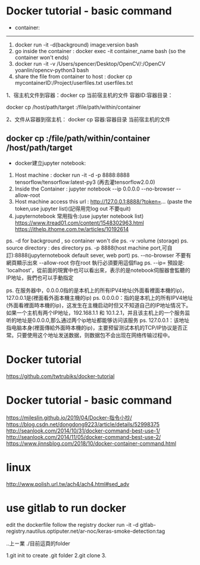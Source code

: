 # Docker tutorial - basic command

- container:
-------------
1. docker run -it -d(background) image:version bash  
2. go inside the container : docker exec -it container_name bash (so the container won't ends)
3. docker run -it -v /Users/spencer/Desktop/OpenCV/:/OpenCV yoanlin/opencv-python3 bash
4. share the file from container to host :  docker cp mycontainerID:/Project/userfiles.txt userfiles.txt


1、宿主机文件到容器：docker cp 当前宿主机的文件 容器ID:容器目录：

docker cp /host/path/target  <containerId>:/file/path/within/container 
 
2、文件从容器到宿主机： docker cp 容器:容器目录 当前宿主机的文件
 
 
docker cp <containerId>:/file/path/within/container /host/path/target
-------------
- docker建立jupyter notebook: 
1. Host machine : docker run -it -d -p 8888:8888 tensorflow/tensorflow:latest-py3 (再去灌tensorflow2.0.0)
2. Inside the Container : jupyter notebook --ip 0.0.0.0 --no-browser --allow-root
3. Host machine access this url : http://127.0.0.1:8888/?token=... (paste the token,use jupyter list)(記得用完log out 不要quit)
4. jupyternotebook 常用指令:(use jupyter notebook list)
https://www.itread01.com/content/1548302963.html
https://ithelp.ithome.com.tw/articles/10192614
 
ps. -d for background , so container won't die
ps. -v :volume (storage)
ps. source directory : des directory
ps. -p 8888(host machine port,可自訂):8888(jupyternotebook default sever, web port)
ps. --no-browser 不要有網頁顯示出來 --allow-root 你在root 執行必須要用這個flag
ps. --ip=<Unicode>  預設是: 'localhost'，從前面的現實中也可以看出來，表示的是notebook伺服器會監聽的IP地址，我們也可以手動指定


ps. 在服务器中，0.0.0.0指的是本机上的所有IPV4地址(外面看裡面本機的ip)，127.0.0.1是(裡面看外面本機主機的ip)
ps. 0.0.0.0：指的是本机上的所有IPV4地址(外面看裡面時本機的ip)，这发生在主機启动时但又不知道自己的IP地址情况下。如果一个主机有两个IP地址，192.168.1.1 和 10.1.2.1，并且该主机上的一个服务监听的地址是0.0.0.0,那么通过两个ip地址都能够访问该服务
ps. 127.0.0.1：该地址指电脑本身(裡面傳給外面時本機的ip)，主要预留测试本机的TCP/IP协议是否正常。只要使用这个地址发送数据，则数据包不会出现在网络传输过程中。


# Docker tutorial
https://github.com/twtrubiks/docker-tutorial

# Docker tutorial - basic command
https://mileslin.github.io/2019/04/Docker-指令小抄/
https://blog.csdn.net/dongdong9223/article/details/52998375
http://seanlook.com/2014/10/31/docker-command-best-use-1/
http://seanlook.com/2014/11/05/docker-command-best-use-2/
https://www.jinnsblog.com/2018/10/docker-container-command.html





# linux
http://www.polish.url.tw/ach4/ach4.html#sed_adv

# use gitlab to run docker 
edit the dockerfile 
follow the registry
docker run -it -d gitlab-registry.nautilus.optiputer.net/ar-noc/keras-smoke-detection:tag










..上ㄧ業
./目前這頁的folder


1.git init to create .git folder
2.git clone
3.









